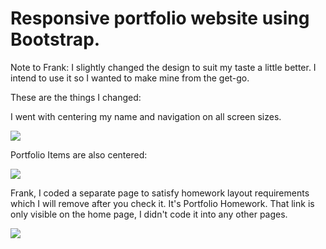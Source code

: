 # Responsive portfolio website using Bootstrap.

Note to Frank: I slightly changed the design to suit my taste a little better. I intend to use it so I wanted to make mine from the get-go. 

These are the things I changed:

I went with centering my name and navigation on all screen sizes. 

![](Responsive%20portfolio%20website%20using%20Bootstrap./home-page.png)

Portfolio Items are also centered:

![](Responsive%20portfolio%20website%20using%20Bootstrap./portfolio.png)


Frank, I coded a separate page to satisfy homework layout requirements which I will remove after you check it. It's Portfolio Homework. That link is only visible on the home page, I didn't code it into any other pages. 

![](Responsive%20portfolio%20website%20using%20Bootstrap./portfolio-page.png)



